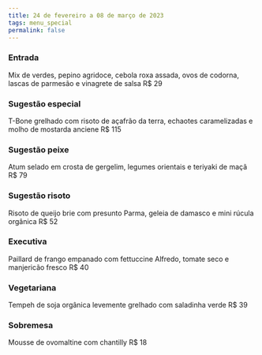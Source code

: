```yaml
---
title: 24 de fevereiro a 08 de março de 2023
tags: menu_special
permalink: false
---
```

### E﻿ntrada

Mix de verdes, pepino agridoce, cebola roxa assada, ovos de codorna, lascas de parmesão e vinagrete de salsa R$ 29

### Sugestão especial

T-Bone grelhado com risoto de açafrão da terra, echaotes caramelizadas e molho de mostarda anciene R$ 115

### Sugestão peixe

Atum selado em crosta de gergelim, legumes orientais e teriyaki de maçã R$ 79

### Sugestão risoto

Risoto de queijo brie com presunto Parma, geleia de damasco e mini rúcula orgânica   R$ 52  

### Executiva

Paillard de frango empanado com fettuccine Alfredo, tomate seco e manjericão fresco R$ 40

### Vegetariana

Tempeh de soja orgânica levemente grelhado com saladinha verde R$ 39

### Sobremesa

Mousse de ovomaltine com chantilly R$ 18